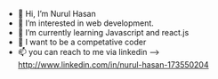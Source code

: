 - 👋 Hi, I’m Nurul Hasan
- 👀 I’m interested in web development.
- 🌱 I’m currently learning Javascript and react.js
- 💞️ I want to be a competative coder
- 📫 you can reach to me via linkedin --> http://www.linkedin.com/in/nurul-hasan-173550204

<!---
Nurulhasan1338/Nurulhasan1338 is a ✨ special ✨ repository because its `README.md` (this file) appears on your GitHub profile.
You can click the Preview link to take a look at your changes.
--->
